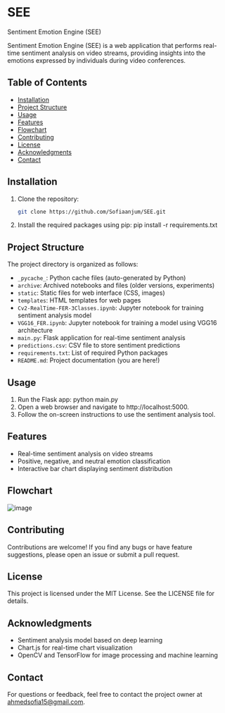 # SEE
Sentiment Emotion Engine (SEE)

Sentiment Emotion Engine (SEE) is a web application that performs real-time sentiment analysis on video streams, providing insights into the emotions expressed by individuals during video conferences.

## Table of Contents

- [Installation](#installation)
- [Project Structure](#project-structure)
- [Usage](#usage)
- [Features](#features)
- [Flowchart](flowchart.png)
- [Contributing](#contributing)
- [License](#license)
- [Acknowledgments](#acknowledgments)
- [Contact](#contact)

## Installation

1. Clone the repository:
   ```bash
   git clone https://github.com/Sofiaanjum/SEE.git

2. Install the required packages using pip:
   pip install -r requirements.txt

## Project Structure

The project directory is organized as follows:

- `_pycache_`: Python cache files (auto-generated by Python)
- `archive`: Archived notebooks and files (older versions, experiments)
- `static`: Static files for web interface (CSS, images)
- `templates`: HTML templates for web pages
- `Cv2-RealTime-FER-3Classes.ipynb`: Jupyter notebook for training sentiment analysis model
- `VGG16_FER.ipynb`: Jupyter notebook for training a model using VGG16 architecture
- `main.py`: Flask application for real-time sentiment analysis
- `predictions.csv`: CSV file to store sentiment predictions
- `requirements.txt`: List of required Python packages
- `README.md`: Project documentation (you are here!)

## Usage
   1. Run the Flask app:
      python main.py
   2. Open a web browser and navigate to http://localhost:5000.
   3. Follow the on-screen instructions to use the sentiment analysis tool.

## Features
   - Real-time sentiment analysis on video streams
   - Positive, negative, and neutral emotion classification
   - Interactive bar chart displaying sentiment distribution

## Flowchart
  ![image](https://github.com/Sofiaanjum/SEE/assets/123998768/04a30ef2-c5f3-47a4-85ec-53b684e8322d)

## Contributing
   Contributions are welcome! If you find any bugs or have feature suggestions, please open an issue or submit a pull request.

## License
   This project is licensed under the MIT License. See the LICENSE file for details.

## Acknowledgments
   - Sentiment analysis model based on deep learning
   - Chart.js for real-time chart visualization
   - OpenCV and TensorFlow for image processing and machine learning

## Contact
For questions or feedback, feel free to contact the project owner at ahmedsofia15@gmail.com.


